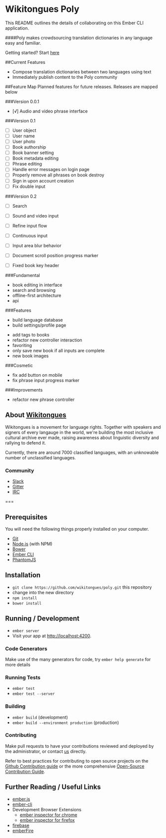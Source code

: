 # Wikitongues Poly

This README outlines the details of collaborating on this Ember CLI application.

####Poly makes crowdsourcing translation dictionaries in any language easy and familiar.

Getting started? Start [here](#prerequisites)

##Current Features
* Compose translation dictionaries between two languages using text
* Immediately publish content to the Poly community

##Feature Map
Planned features for future releases. Releases are mapped below

###Version 0.0.1

- [√] Audio and video phrase interface

###Version 0.1

- [ ] User object
- [ ] User name
- [ ] User photo
- [ ] Book authorship
- [ ] Book banner setting
- [ ] Book metadata editing
- [ ] Phrase editing
- [ ] Handle error messages on login page
- [ ] Properly remove all phrases on book destroy
- [ ] Sign in upon account creation
- [ ] Fix double input

###Version 0.2

- [ ] Search
- [ ] Sound and video input
- [ ] Refine input flow
- [ ] Continuous input
- [ ] Input area blur behavior
- [ ] Document scroll position progress marker
- [ ] Fixed book key header


###Fundamental

* book editing in interface
* search and browsing
* offline-first architecture
* api

###Features
<!-- * edit books -->
* build language database
* build settings/profile page
<!-- * build search function -->
<!-- * add created dateTime to book, phrase -->
* add tags to books
* refactor new controller interaction
* favoriting
* only save new book if all inputs are complete
* new book images


###Cosmetic
* fix add button on mobile
* fix phrase input progress marker

###Improvements
* refactor new phrase controller



## About [Wikitongues](www.wikitongues.org)
Wikitongues is a movement for language rights.
Together with speakers and signers of every langauge in the world, we're building the most inclusive cultural archive ever made, raising awareness about linguistic diversity and rallying to defend it.

Currently, there are around 7000 classified languages, with an unknowable number of unclassified languages.


### Community
  + [Slack](http://www.wikitongues.slack.com)
  + [Gitter](https://gitter.im/wikitongues)
  + [IRC](http://www.irchelp.org/)

===

## Prerequisites

You will need the following things properly installed on your computer.

* [Git](http://git-scm.com/)
* [Node.js](http://nodejs.org/) (with NPM)
* [Bower](http://bower.io/)
* [Ember CLI](http://www.ember-cli.com/)
* [PhantomJS](http://phantomjs.org/)

## Installation

* `git clone https://github.com/wikitongues/poly.git` this repository
* change into the new directory
* `npm install`
* `bower install`

## Running / Development

* `ember server`
* Visit your app at [http://localhost:4200](http://localhost:4200).

### Code Generators

Make use of the many generators for code, try `ember help generate` for more details

### Running Tests

* `ember test`
* `ember test --server`

### Building

* `ember build` (development)
* `ember build --environment production` (production)

### Contributing

Make pull requests to have your contributions reviewed and deployed by the administrator, or contact [us](https://github.com/FredericoAndrade) directly.

Refer to best practices for contributing to open source projects on the [Github Contribution guide](https://guides.github.com/activities/contributing-to-open-source/) or the more comprehensive [Open-Source Contribution Guide](http://www.contribution-guide.org/).


## Further Reading / Useful Links

* [ember.js](http://emberjs.com/)
* [ember-cli](http://www.ember-cli.com/)
* Development Browser Extensions
  * [ember inspector for chrome](https://chrome.google.com/webstore/detail/ember-inspector/bmdblncegkenkacieihfhpjfppoconhi)
  * [ember inspector for firefox](https://addons.mozilla.org/en-US/firefox/addon/ember-inspector/)
* [firebase](http://www.firebase.com/)
* [emberFire](https://www.firebase.com/docs/web/libraries/ember/)



<!-- ## Other Projects
[Explore](#videos) - [Branch](https://github.com/wikitongues/Ember-Homepage/tree/watch-page)

### A Language Platform
We are a community of constant learners, curious in our pursuits to know more about our world. It is no surprise therefore that ideas and projects are infinite. With that in mind, we have dedicated most of our efforts towards a persistent platform accessible both on web browsers and native mobile apps.

This platform will facilitate two main objectives:

1. The exploration of our video content in greater depth
2. The creation and crowdsourcing of bilingual phrasebooks3.


These objectives describe our vision for a platform on which all languages may be used, and where speakers and signers may share their language with the world.

### Elements

### User
A user will be able to make an account on which all his/her activity will be tracked. This includes:

+ Videos uploaded
+ Videos watched
+ Transcriptions added
+ Translations made
+ Tweaks to other people’s editable transcriptions/translations
+ Comments and comment threads

The ability to edit one’s profile with personal information such as:

+ Name
+ Profile picture
+ Bio
+ Location
+ Languages known
+ Writing systems known
+ Interface language

**_A note on interface language:
All text on Wikitongues should be translatable to any language._**



### Videos
Video content is integral to Wikitongues and to any form of language content. The ability to fully immerse oneself into a language and the community around it is facilitated by the ability to:

+ Watch
+ Comment
+ Transcribe
+ Translate
+ Record
+ Upload

The ability to explore them based on multiple relationships including:

+ Language
+ Language country of origin
+ Writing system
+ Geneaology

A video contains the following information:

+ Author
+ Speaker or signer (May be same as author)
+ Date created
+ Location created
+ Tags (Used for themes or topics)
+ Languages used
+ Transcription
+ Transcription edit license (Anyone can edit, anyone can suggest, collaborators can edit, collaborators can suggest, only author can edit)
+ Transcription collaborators (If not video author)
+ Transcription last edited
+ Transcription history
+ Translation language
+ Translation

Comment license (Open, moderate or strict, disabled)

### Phrasebooks
Phrasebooks represent a new approach to language access. Through them, users are able to learn and share knowledge of their language. The technology offers:

1. The ability to create bilingual phrasebooks with one source language and one target language. Each phrasebook has the following information:
    + Author
    + Date created
    + Location created
    + Release license (Free, subscription, single purchase)
    + Title
    + Tags (Used for themes or topics)
    + Banner (Image or video)
    + Edit license (Anyone can edit, anyone can suggest, collaborators can edit, collaborators can suggest, only author can edit)
    + Last edited
    + History
    + Collaborators
    + Comment license (Open, moderate or strict, disabled)
    + Source language
    + Target language
    + Phrases

2. The ability to track individual phrasebook analytics such as:
    + Views
    + Favorites
    + Shares
    + Embeds

3. Each phrase object
    +  Must contain:
        + Source string
        + Source writing system
        + Target string
        + Target writing system
  + May contain:
    + Audio
    + Video
    + Variations
4. The ability to translate a phrasebook into another language. Partial translations or drafts should be supported but unpublished until complete.

5. The ability to search for phrasebooks based on multiple criteria including:
    + Source language
  + Target language
  + Language (Fuzzy)
  + Author
  + Location created
  + Near me
  + Personal search terms

The ideal scenario for this content would be a phrasebook that could be translated between Mandarin and American Sign Language, for example.

### Embeddable content
Phrasebooks should exist as embeddable widgets across the internet. Whether on blogs, websites or other platforms, our phrasebooks are able to be embedded and consumed.

### Chat
The ability to contact available video and phrasebook authors and collaborators over video or text, as well as a users own friends and contacts.

## Data

### Persistence
Both the phrasebooks and the videos share a persistent database of ontological language data. All references to a language refer to a unique language object with its ID and metadata.

### Language keys
Language is an incredibly diverse and fluid subject matter. Therefore, the study of language is ever evolving as the languages themselves change. To address this, we rely on external standards maintained jointly by the International Standards Organization (ISO) and the Summer Institute for Language (SIL).
As a first stage, we just use ISO 639-3 standards as the unique keys.
At a second moment, we intend to develop composite unique ID keys for each language comprised of the language’s own ISO 639-3 ID and our own ID component. Additional research must yet be conducted to assess the stability and value of other ISO 639 codes as well as additional databases such as Glottolog. This allows for flexible IDing of languages that are not yet classified or identified under the ISO code.

There is certainly room to improve language standards.

### Corpora and Machine Translations
All translation activities provide an important opportunity to capture and develop useful corpora. An open standard for corpus data should be developed, and we should be involved.

### Ownership and access
 -->
